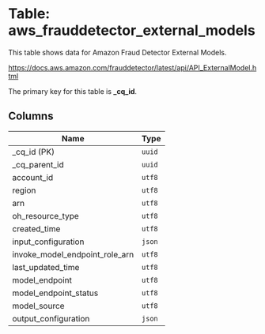 # Table: aws_frauddetector_external_models

This table shows data for Amazon Fraud Detector External Models.

https://docs.aws.amazon.com/frauddetector/latest/api/API_ExternalModel.html

The primary key for this table is **_cq_id**.

## Columns

| Name          | Type          |
| ------------- | ------------- |
|_cq_id (PK)|`uuid`|
|_cq_parent_id|`uuid`|
|account_id|`utf8`|
|region|`utf8`|
|arn|`utf8`|
|oh_resource_type|`utf8`|
|created_time|`utf8`|
|input_configuration|`json`|
|invoke_model_endpoint_role_arn|`utf8`|
|last_updated_time|`utf8`|
|model_endpoint|`utf8`|
|model_endpoint_status|`utf8`|
|model_source|`utf8`|
|output_configuration|`json`|